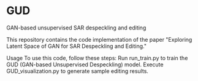 # GUD
GAN-based unsupervised SAR despeckling and editing

This repository contains the code implementation of the paper "Exploring Latent Space of GAN for SAR Despeckling and Editing."

Usage
To use this code, follow these steps:
Run run_train.py to train the GUD (GAN-based Unsupervised Despeckling) model.
Execute GUD_visualization.py to generate sample editing results.
